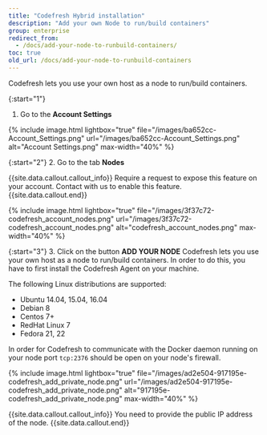 ```yaml
---
title: "Codefresh Hybrid installation"
description: "Add your own Node to run/build containers"
group: enterprise
redirect_from:
  - /docs/add-your-node-to-runbuild-containers/
toc: true
old_url: /docs/add-your-node-to-runbuild-containers
---
```

Codefresh lets you use your own host as a node to run/build containers.

{:start="1"} 
1. Go to the __Account Settings__

{% include image.html 
lightbox="true" 
file="/images/ba652cc-Account_Settings.png" 
url="/images/ba652cc-Account_Settings.png"
alt="Account Settings.png"
max-width="40%"
%}

{:start="2"}
2. Go to the tab __Nodes__

{{site.data.callout.callout_info}}
Require a request to expose this feature on your account. Contact with us to enable this feature. 
{{site.data.callout.end}}

{% include image.html 
lightbox="true" 
file="/images/3f37c72-codefresh_account_nodes.png" 
url="/images/3f37c72-codefresh_account_nodes.png"
alt="codefresh_account_nodes.png"
max-width="40%"
%}

{:start="3"}
3. Click on the button __ADD YOUR NODE__
Codefresh lets you use your own host as a node to run/build containers. In order to do this, you have to first install the Codefresh Agent on your machine.

The following Linux distributions are supported:
- Ubuntu 14.04, 15.04, 16.04
- Debian 8
- Centos 7+
- RedHat Linux 7
- Fedora 21, 22

In order for Codefresh to communicate with the Docker daemon running on your node port `tcp:2376` should be open on your node's firewall.

{% include image.html 
lightbox="true" 
file="/images/ad2e504-917195e-codefresh_add_private_node.png" 
url="/images/ad2e504-917195e-codefresh_add_private_node.png"
alt="917195e-codefresh_add_private_node.png"
max-width="40%"
%}

{{site.data.callout.callout_info}}
You need to provide the public IP address of the node. 
{{site.data.callout.end}}
